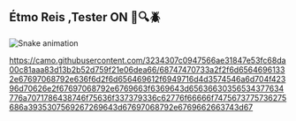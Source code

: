 ## Étmo Reis ,Tester ON :eyes::mag::beetle:



![Snake animation](https://github.com/LuigiGF/LuigiGF/blob/output/github-contribution-grid-snake.svg)

https://camo.githubusercontent.com/3234307c0947566ae31847e53fc68da00c81aaa83d13b2b52d759f21e06dea66/68747470733a2f2f6d65646961332e67697068792e636f6d2f6d656469612f6949716d4d3574546a6d704f42396d70626e2f67697068792e6769663f6369643d65636630356534377634776a7071786438746f75636f337379336c62776f66666f7475673775736275686a3935307569267269643d67697068792e6769662663743d67


